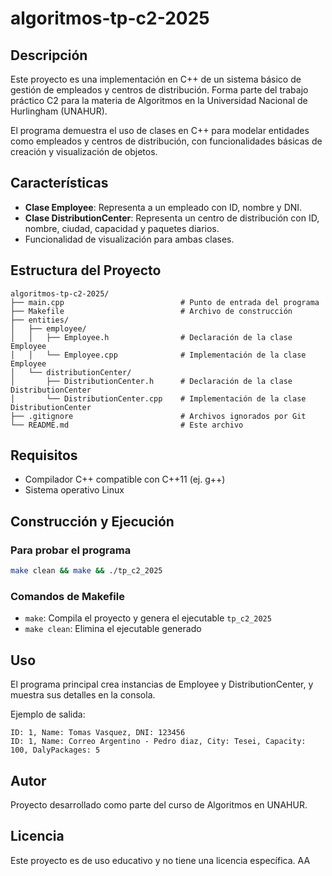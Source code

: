 # algoritmos-tp-c2-2025

## Descripción

Este proyecto es una implementación en C++ de un sistema básico de gestión de empleados y centros de distribución. Forma parte del trabajo práctico C2 para la materia de Algoritmos en la Universidad Nacional de Hurlingham (UNAHUR).

El programa demuestra el uso de clases en C++ para modelar entidades como empleados y centros de distribución, con funcionalidades básicas de creación y visualización de objetos.

## Características

- **Clase Employee**: Representa a un empleado con ID, nombre y DNI.
- **Clase DistributionCenter**: Representa un centro de distribución con ID, nombre, ciudad, capacidad y paquetes diarios.
- Funcionalidad de visualización para ambas clases.

## Estructura del Proyecto

```
algoritmos-tp-c2-2025/
├── main.cpp                          # Punto de entrada del programa
├── Makefile                          # Archivo de construcción
├── entities/
│   ├── employee/
│   │   ├── Employee.h                # Declaración de la clase Employee
│   │   └── Employee.cpp              # Implementación de la clase Employee
│   └── distributionCenter/
│       ├── DistributionCenter.h      # Declaración de la clase DistributionCenter
│       └── DistributionCenter.cpp    # Implementación de la clase DistributionCenter
├── .gitignore                        # Archivos ignorados por Git
└── README.md                         # Este archivo
```

## Requisitos

- Compilador C++ compatible con C++11 (ej. g++)
- Sistema operativo Linux

## Construcción y Ejecución

### Para probar el programa

```bash
make clean && make && ./tp_c2_2025
```

### Comandos de Makefile

- `make`: Compila el proyecto y genera el ejecutable `tp_c2_2025`
- `make clean`: Elimina el ejecutable generado

## Uso

El programa principal crea instancias de Employee y DistributionCenter, y muestra sus detalles en la consola.

Ejemplo de salida:
```
ID: 1, Name: Tomas Vasquez, DNI: 123456
ID: 1, Name: Correo Argentino - Pedro diaz, City: Tesei, Capacity: 100, DalyPackages: 5
```

## Autor

Proyecto desarrollado como parte del curso de Algoritmos en UNAHUR.

## Licencia

Este proyecto es de uso educativo y no tiene una licencia específica.
AA